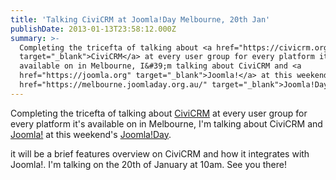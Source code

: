 ```yaml
---
title: 'Talking CiviCRM at Joomla!Day Melbourne, 20th Jan'
publishDate: 2013-01-13T23:58:12.000Z
summary: >-
  Completing the tricefta of talking about <a href="https://civicrm.org"
  target="_blank">CiviCRM</a> at every user group for every platform it&#39;s
  available on in Melbourne, I&#39;m talking about CiviCRM and <a
  href="https://joomla.org" target="_blank">Joomla!</a> at this weekend&#39;s <a
  href="https://melbourne.joomladay.org.au/" target="_blank">Joomla!Day</a>.
---
```



Completing the tricefta of talking about <a href="https://civicrm.org" target="_blank">CiviCRM</a> at every user group for every platform it&#39;s available on in Melbourne, I&#39;m talking about CiviCRM and <a href="https://joomla.org" target="_blank">Joomla!</a> at this weekend&#39;s <a href="https://melbourne.joomladay.org.au/" target="_blank">Joomla!Day</a>.

it will be a brief features overview on CiviCRM and how it integrates with Joomla!. I&#39;m talking on the 20th of January at 10am. See you there!
